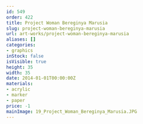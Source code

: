 ```yaml
---
id: 549
order: 422
title: Project Woman Bereginya Marusia
slug: project-woman-bereginya-marusia
url: art-works/project-woman-bereginya-marusia
aliases: []
categories:
- graphics
inStock: false
isVisible: true
height: 35
width: 35
date: 2014-01-01T00:00:00Z
materials:
- acrylic
- marker
- paper
price: -1
mainImage: 19_Project_Woman_Bereginya_Marusia.JPG
---
```

